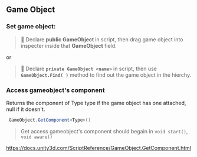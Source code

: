 ## Game Object

### Set game object:

> 📌 Declare **public GameObject <name>** in script, then drag game object into inspecter inside that **GameObject** field.
  
  or 

> 📌 Declare **``private GameObject <name>``** in script, then use **``GameObject.Find( )``** method to find out the game object in the hierchy.

### Access gameobject's component
Returns the component of Type type if the game object has one attached, null if it doesn't.
```cs
 GameObject.GetComponent<Type>() 
```
> Get access gameobject's component should begain in `void start()`, `void aware()`
  
https://docs.unity3d.com/ScriptReference/GameObject.GetComponent.html
